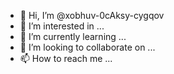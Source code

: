 - 👋 Hi, I’m @xobhuv-0cAksy-cygqov
- 👀 I’m interested in ...
- 🌱 I’m currently learning ...
- 💞️ I’m looking to collaborate on ...
- 📫 How to reach me ...

<!---
xobhuv-0cAksy-cygqov/xobhuv-0cAksy-cygqov is a ✨ special ✨ repository because its `README.md` (this file) appears on your GitHub profile.
You can click the Preview link to take a look at your changes.
--->
